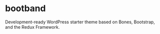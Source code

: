 bootband
========

Development-ready WordPress starter theme based on Bones, Bootstrap, and the Redux Framework.
